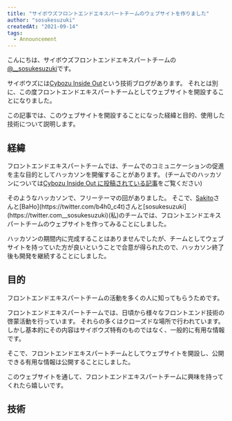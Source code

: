 ```yaml
---
title: "サイボウズフロントエンドエキスパートチームのウェブサイトを作りました"
author: "sosukesuzuki"
createdAt: "2021-09-14"
tags:
  - Announcement
---
```


こんにちは、サイボウズフロントエンドエキスパートチームの[@__sosukesuzuki](https://twitter.com/__sosukesuzuki)です。

サイボウズには[Cybozu Inside Out](https://blog.cybozu.io/)という技術ブログがあります。
それとは別に、この度フロントエンドエキスパートチームとしてウェブサイトを開設することになりました。

この記事では、このウェブサイトを開設することになった経緯と目的、使用した技術について説明します。

## 経緯

フロントエンドエキスパートチームでは、チームでのコミュニケーションの促進を主な目的としてハッカソンを開催することがあります。
(チームでのハッカソンについては[Cybozu Inside Out に投稿されている記事](https://blog.cybozu.io/entry/2021/02/25/133039)をご覧ください)

そのようなハッカソンで、フリーテーマの回がありました。
そこで、[Sakito](https://twitter.com/__sakito__)さんと[BaHo](https://twitter.com/b4h0_c4t)さんと[sosukesuzuki](https://twitter.com__sosukesuzuki)(私)のチームでは、フロントエンドエキスパートチームのウェブサイトを作ってみることにしました。

ハッカソンの期間内に完成することはありませんでしたが、チームとしてウェブサイトを持っていた方が良いということで合意が得られたので、ハッカソン終了後も開発を継続することにしました。

## 目的

フロントエンドエキスパートチームの活動を多くの人に知ってもらうためです。

フロントエンドエキスパートチームでは、日頃から様々なフロントエンド技術の啓蒙活動を行っています。
それらの多くはクローズドな場所で行われています。しかし基本的にその内容はサイボウズ特有のものではなく、一般的に有用な情報です。

そこで、フロントエンドエキスパートチームとしてウェブサイトを開設し、公開できる有用な情報は公開することにしました。

このウェブサイトを通して、フロントエンドエキスパートチームに興味を持ってくれたら嬉しいです。

## 技術
